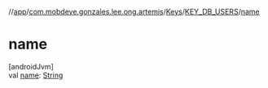 //[app](../../../../index.md)/[com.mobdeve.gonzales.lee.ong.artemis](../../index.md)/[Keys](../index.md)/[KEY_DB_USERS](index.md)/[name](name.md)

# name

[androidJvm]\
val [name](name.md): [String](https://kotlinlang.org/api/latest/jvm/stdlib/kotlin/-string/index.html)
